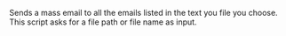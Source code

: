 Sends a mass email to all the emails listed in the text you file you choose. This script asks for a file path or file name as input.
